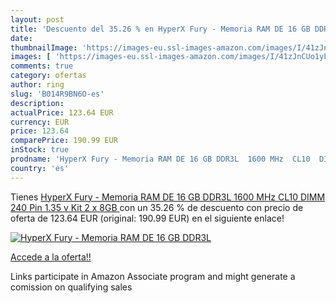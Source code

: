 ```yaml
---
layout: post
title: 'Descuento del 35.26 % en HyperX Fury - Memoria RAM DE 16 GB DDR3L'
date: 
thumbnailImage: 'https://images-eu.ssl-images-amazon.com/images/I/41zJnCUo1yL._SL200_.jpg'
images: [ 'https://images-eu.ssl-images-amazon.com/images/I/41zJnCUo1yL._SL200_.jpg' ]
comments: true
category: ofertas
author: ring
slug: 'B014R9BN6O-es'
description:
actualPrice: 123.64 EUR
currency: EUR
price: 123.64
comparePrice: 190.99 EUR
inStock: true
prodname: 'HyperX Fury - Memoria RAM DE 16 GB DDR3L  1600 MHz  CL10  DIMM 240 Pin  1.35 v  Kit 2 x 8GB '
country: 'es'
---
```


Tienes [HyperX Fury - Memoria RAM DE 16 GB DDR3L  1600 MHz  CL10  DIMM 240 Pin  1.35 v  Kit 2 x 8GB ](https://www.amazon.es/dp/B014R9BN6O/?tag=tolees-21) con un 35.26 % de descuento con precio de oferta de 123.64 EUR (original: 190.99 EUR) en el siguiente enlace!

[![HyperX Fury - Memoria RAM DE 16 GB DDR3L](https://images-eu.ssl-images-amazon.com/images/I/41zJnCUo1yL._SL200_.jpg)](https://www.amazon.es/dp/B014R9BN6O/?tag=tolees-21)

[Accede a la oferta!!](https://www.amazon.es/dp/B014R9BN6O/?tag=tolees-21)

Links participate in Amazon Associate program and might generate a comission on qualifying sales


